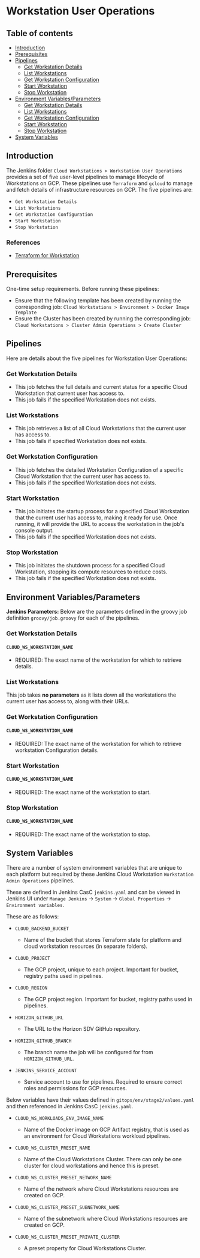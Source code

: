 # Workstation User Operations

## Table of contents
- [Introduction](#introduction)
- [Prerequisites](#prerequisites)
- [Pipelines](#pipelines)
  - [Get Workstation Details](#pipelines-get-workstation-details)
  - [List Workstations](#pipelines-list-workstations)
  - [Get Workstation Configuration](#pipelines-get-workstation-configuration)
  - [Start Workstation](#pipelines-start-workstation)
  - [Stop Workstation](#pipelines-start-workstation)
- [Environment Variables/Parameters](#environment-variables)
  - [Get Workstation Details](#environment-variables-get-workstation-details)
  - [List Workstations](#environment-variables-list-workstations)
  - [Get Workstation Configuration](#environment-variables-get-workstation-configuration)
  - [Start Workstation](#environment-variables-start-workstation)
  - [Stop Workstation](#environment-variables-start-workstation)
- [System Variables](#system-variables)

## Introduction <a name="introduction"></a>

The Jenkins folder `Cloud Workstations > Workstation User Operations` provides a set of five user-level pipelines to manage lifecycle of Workstations on GCP. These pipelines use `Terraform` and `gcloud` to manage and fetch details of infrastructure resources on GCP. The five pipelines are:
- `Get Workstation Details`
- `List Workstations`
- `Get Workstation Configuration`
- `Start Workstation`
- `Stop Workstation`

### References
- [Terraform for Workstation](https://registry.terraform.io/providers/hashicorp/google/latest/docs/resources/workstations_workstation_workstations)

## Prerequisites<a name="prerequisites"></a>

One-time setup requirements. Before running these pipelines:
  - Ensure that the following template has been created by running the corresponding job: `Cloud Workstations > Environment > Docker Image Template`
  - Ensure the Cluster has been created by running the corresponding job: `Cloud Workstations > Cluster Admin Operations > Create Cluster`

## Pipelines<a name="pipelines"></a>

Here are details about the five pipelines for Workstation User Operations:

### Get Workstation Details<a name="pipelines-get-workstation-details"></a>
- This job fetches the full details and current status for a specific Cloud Workstation that current user has access to.
- This job fails if the specified Workstation does not exists.
  
### List Workstations<a name="pipelines-list-workstations"></a>
- This job retrieves a list of all Cloud Workstations that the current user has access to.
- This job fails if specified Workstation does not exists.

### Get Workstation Configuration<a name="pipelines-get-workstation-configuration"></a>
- This job fetches the detailed Workstation Configuration of a specific Cloud Workstation that the current user has access to.
- This job fails if the specified Workstation does not exists.

### Start Workstation<a name="pipelines-start-workstation"></a>
- This job initiates the startup process for a specified Cloud Workstation that the current user has access to, making it ready for use. Once running, it will provide the URL to access the workstation in the job's console output.
- This job fails if the specified Workstation does not exists.

### Stop Workstation<a name="pipelines-stop-workstation"></a>
- This job initiates the shutdown process for a specified Cloud Workstation, stopping its compute resources to reduce costs.
- This job fails if the specified Workstation does not exists.


## Environment Variables/Parameters <a name="environment-variables"></a>

**Jenkins Parameters:** Below are the parameters defined in the groovy job definition `groovy/job.groovy` for each of the pipelines.

### Get Workstation Details<a name="environment-variables-get-workstation-details"></a>

#### `CLOUD_WS_WORKSTATION_NAME`
- REQUIRED: The exact name of the workstation for which to retrieve details.


### List Workstations<a name="environment-variables-list-workstations"></a>

This job takes **no parameters** as it lists down all the workstations the current user has access to, along with their URLs.


### Get Workstation Configuration<a name="environment-variables-get-workstation-configuration"></a>

#### `CLOUD_WS_WORKSTATION_NAME`
- REQUIRED: The exact name of the workstation for which to retrieve workstation Configuration details.


### Start Workstation<a name="environment-variables-start-workstation"></a>

#### `CLOUD_WS_WORKSTATION_NAME`
- REQUIRED: The exact name of the workstation to start.


### Stop Workstation<a name="environment-variables-stop-workstation"></a>

#### `CLOUD_WS_WORKSTATION_NAME`
- REQUIRED: The exact name of the workstation to stop.


## System Variables <a name="system-variables"></a>

There are a number of system environment variables that are unique to each platform but required by these Jenkins Cloud Workstation `Workstation Admin Operations` pipelines.

These are defined in Jenkins CasC `jenkins.yaml` and can be viewed in Jenkins UI under `Manage Jenkins` -> `System` -> `Global Properties` -> `Environment variables`.

These are as follows:
-   `CLOUD_BACKEND_BUCKET`
    - Name of the bucket that stores Terraform state for platform and cloud workstation resources (in separate folders).

-   `CLOUD_PROJECT`
    - The GCP project, unique to each project. Important for bucket, registry paths used in pipelines.

-   `CLOUD_REGION`
    - The GCP project region. Important for bucket, registry paths used in pipelines.

-   `HORIZON_GITHUB_URL`
    - The URL to the Horizon SDV GitHub repository.

-   `HORIZON_GITHUB_BRANCH`
    - The branch name the job will be configured for from `HORIZON_GITHUB_URL`.

-   `JENKINS_SERVICE_ACCOUNT`
    - Service account to use for pipelines. Required to ensure correct roles and permissions for GCP resources.

Below variables have their values defined in `gitops/env/stage2/values.yaml` and then referenced in Jenkins CasC `jenkins.yaml`.

-   `CLOUD_WS_WORKLOADS_ENV_IMAGE_NAME`
    - Name of the Docker image on GCP Artifact registry, that is used as an environment for Cloud Workstations workload pipelines.
 
-   `CLOUD_WS_CLUSTER_PRESET_NAME`
    - Name of the Cloud Workstations Cluster. There can only be one cluster for cloud workstations and hence this is preset.
 
-   `CLOUD_WS_CLUSTER_PRESET_NETWORK_NAME`
    - Name of the network where Cloud Workstations resources are created on GCP.
 
-   `CLOUD_WS_CLUSTER_PRESET_SUBNETWORK_NAME`
    - Name of the subnetwork where Cloud Workstations resources are created on GCP.
 
-   `CLOUD_WS_CLUSTER_PRESET_PRIVATE_CLUSTER`
    - A preset property for Cloud Workstations Cluster.
